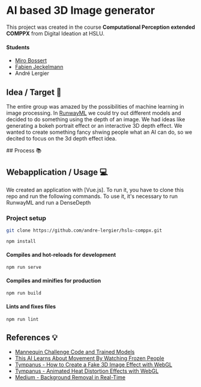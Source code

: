 # AI based 3D Image generator
This project was created in the course **Computational Perception extended COMPPX** from Digital Ideation at HSLU.

#### Students
* [Miro Bossert](https://github.com/mirobossert)
* [Fabien Jeckelmann](https://github.com/fabjeck)
* André Lergier

## Idea / Target :dart:
The entire group was amazed by the possibilities of machine learning in image processing. In [RunwayML](https://runwayml.com/) we could try out different models and decided to do something using the depth of an image. We had ideas like generating a bokeh portrait effect or an interactive 3D depth effect. 
We wanted to create something fancy shwing people what an AI can do, so we decited to focus on the 3d depth effect idea.

## Process :books:


## Webapplication / Usage :computer:
We created an application with [Vue.js]. To run it, you have to clone this repo and run the following commands.
To use it, it's necessary to run RunwayML and run a DenseDepth

### Project setup
```sh
git clone https://github.com/andre-lergier/hslu-comppx.git
```
```
npm install
```

#### Compiles and hot-reloads for development
```
npm run serve
```

#### Compiles and minifies for production
```
npm run build
```

#### Lints and fixes files
```
npm run lint
```

## References :bulb:
* [Mannequin Challenge Code and Trained Models](https://github.com/google/mannequinchallenge)
* [This AI Learns About Movement By Watching Frozen People](https://www.youtube.com/watch?v=prMk6Znm4Bc)
* [Tympanus - How to Create a Fake 3D Image Effect with WebGL](https://tympanus.net/codrops/2019/02/20/how-to-create-a-fake-3d-image-effect-with-webgl/)
* [Tympanus - Animated Heat Distortion Effects with WebGL](https://tympanus.net/codrops/2016/05/03/animated-heat-distortion-effects-webgl/)
* [Medium - Background Removal in Real-Time](https://medium.com/@jmlbeaujour/real-time-matting-of-webcam-video-on-the-browser-part-1-2c71a330ed08#7a95)

